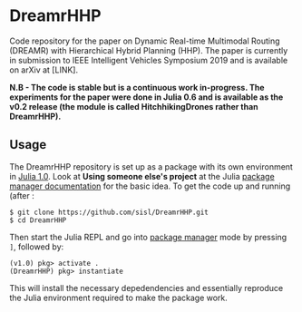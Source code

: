 # DreamrHHP

Code repository for the paper on Dynamic Real-time Multimodal Routing (DREAMR) with Hierarchical Hybrid Planning (HHP). The paper is currently in submission to IEEE Intelligent Vehicles Symposium 2019 and is available on arXiv at [LINK]. 

**N.B - The code is stable but is a continuous work in-progress. The experiments for the paper were done in Julia 0.6 and is available as the v0.2 release (the module is called HitchhikingDrones rather than DreamrHHP).**

## Usage
The DreamrHHP repository is set up as a package with its own environment in [Julia 1.0](https://julialang.org/downloads/). Look at **Using someone else's project** at the Julia [package manager documentation](https://julialang.github.io/Pkg.jl/v1/environments/#Using-someone-else's-project-1) for the basic idea. To get the code up and running (after :
```shell
$ git clone https://github.com/sisl/DreamrHHP.git
$ cd DreamrHHP
```

Then start the Julia REPL and go into [package manager](https://julialang.github.io/Pkg.jl/v1/getting-started/) mode by pressing `]`, followed by:
```shell
(v1.0) pkg> activate .
(DreamrHHP) pkg> instantiate
```

This will install the necessary depedendencies and essentially reproduce the Julia environment required to make the package work.
